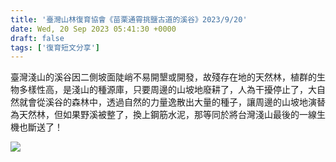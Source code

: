 ```yaml
---
title: '臺灣山林復育協會《苗栗通霄挑鹽古道的溪谷》2023/9/20'
date: Wed, 20 Sep 2023 05:41:30 +0000
draft: false
tags: ['復育短文分享']
---
```


臺灣淺山的溪谷因二側坡面陡峭不易開墾或開發，故殘存在地的天然林，植群的生物多樣性高，是淺山的種源庫，只要周邊的山坡地廢耕了，人為干擾停止了，大自然就會從溪谷的森林中，透過自然的力量逸散出大量的種子，讓周邊的山坡地演替為天然林，但如果野溪被整了，換上鋼筋水泥，那等同於將台灣淺山最後的一線生機也斷送了！

![](https://www.reforestation.tw/wp-content/uploads/2024/01/381558243_7045451455474434_5256138028916728569_n-768x1024.jpg)